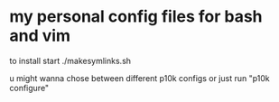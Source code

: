 # my personal config files for bash and vim 

to install start ./makesymlinks.sh

u might wanna chose between different p10k configs
or just run "p10k configure"
